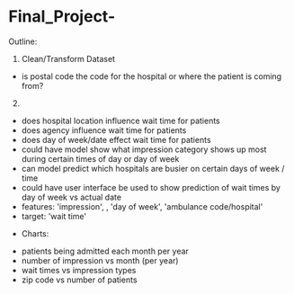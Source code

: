 # Final_Project-

Outline: 

1. Clean/Transform Dataset 
- is postal code the code for the hospital or where the patient is coming from? 
2. 


- does hospital location influence wait time for patients
- does agency influence wait time for patients
- does day of week/date effect wait time for patients
- could have model show what impression category shows up most during certain times of day or day of week
- can model predict which hospitals are busier on certain days of week / time
- could have user interface be used to show prediction of wait times by day of week vs actual date 
- features: 'impression', , 'day of week', 'ambulance code/hospital'
- target: 'wait time' 


* Charts: 
- patients being admitted each month per year 
- number of impression vs month (per year)
- wait times vs impression types 
- zip code vs number of patients